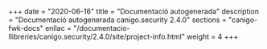 +++
date        = "2020-06-16"
title       = "Documentació autogenerada"
description = "Documentació autogenerada canigo.security 2.4.0"
sections    = "canigo-fwk-docs"
enllac		= "/documentacio-llibreries/canigo.security/2.4.0/site/project-info.html"
weight      = 4
+++
